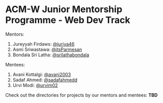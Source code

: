 <h1>ACM-W Junior Mentorship Programme - Web Dev Track </h1>

Mentors: 
1. Jureyyah Firdaws: [@juriya46](https://github.com/juriya46)
1. Asmi Sriwastawa: [@itsParmesan](https://github.com/itsParmesan)
1. Bondala Sri Latha: [@srilathabondala](https://github.com/srilathabondala)

Mentees: 
1. Avani Kottalgi: [@avani2003](https://github.com/avani2003)
1. Sadaf Ahmed: [@sadafahmedd](https://github.com/sadafahmedd)
1. Urvi Modi: [@urvim02](https://github.com/urvim02)

Check out the directories for projects by our mentors and mentees: 
**TBD**
